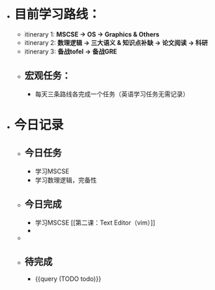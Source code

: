 - # 目前学习路线：
	- itinerary 1: **MSCSE -> OS -> Graphics & Others**
	- itinerary 2: **数理逻辑 -> 三大语义 & 知识点补缺 -> 论文阅读 -> 科研**
	- itinerary 3: **备战tofel -> 备战GRE**
	- ## 宏观任务：
		- 每天三条路线各完成一个任务（英语学习任务无需记录）
- # 今日记录
	- ## 今日任务
		- 学习MSCSE
		- 学习数理逻辑，完备性
	- ##  今日完成
		- 学习MSCSE [[第二课：Text Editor（vim）]]
		-
	-
	- ## 待完成
		- {{query (TODO todo)}}